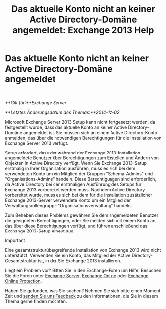 ﻿---
title: 'Das aktuelle Konto nicht an keiner Active Directory-Domäne angemeldet: Exchange 2013 Help'
TOCTitle: Das aktuelle Konto nicht an keiner Active Directory-Domäne angemeldet
ms:assetid: 0e229d10-605a-420f-bf8b-58a7fcb5b259
ms:mtpsurl: https://technet.microsoft.com/de-de/library/ms.exch.setupreadiness.loggedontodomain(v=EXCHG.150)
ms:contentKeyID: 50475010
ms.date: 04/24/2018
mtps_version: v=EXCHG.150
ms.translationtype: HT
---

# Das aktuelle Konto nicht an keiner Active Directory-Domäne angemeldet

 

_**Gilt für:**Exchange Server_

_**Letztes Änderungsdatum des Themas:**2014-12-02_

Microsoft Exchange Server 2013 Setup kann nicht fortgesetzt werden, da festgestellt wurde, dass das aktuelle Konto an keiner Active Directory-Domäne angemeldet ist. Sie müssen sich an einem Active Directory-Konto anmelden, das über die notwendigen Berechtigungen für die Installation von Exchange Server 2013 verfügt.

Setup erfordert, dass der während der Exchange 2013-Installation angemeldete Benutzer über Berechtigungen zum Erstellen und Ändern von Objekten in Active Directory verfügt. Wenn Sie Exchange 2013-Setup erstmalig in Ihrer Organisation ausführen, muss es sich bei dem verwendeten Konto um ein Mitglied der Gruppen "Schema-Admins" und "Organisations-Admins" handeln. Diese Berechtigungen sind erforderlich, da Active Directory bei der erstmaligen Ausführung des Setups für Exchange 2013 vorbereitet werden muss. Nachdem Active Directory vorbereitet wurde, muss es sich bei dem für die Installation zusätzlicher Exchange 2013-Server verwendete Konto um ein Mitglied der Verwaltungsrollengruppe "Organisationsverwaltung" handeln.

Zum Beheben dieses Problems gewähren Sie dem angemeldeten Benutzer die geeigneten Berechtigungen, oder Sie melden sich mit einem Konto an, das über diese Berechtigungen verfügt, und führen anschließend das Exchange 2013-Setup erneut aus.


> [!IMPORTANT]
> Eine gesamtstrukturübergreifende Installation von Exchange 2013 wird nicht unterstützt. Verwenden Sie ein Konto, das Mitglied der Active Directory-Gesamtstruktur ist, in der Sie Exchange 2013 installieren.



Liegt ein Problem vor? Bitten Sie in den Exchange-Foren um Hilfe. Besuchen Sie die Foren unter [Exchange Server](https://go.microsoft.com/fwlink/p/?linkid=60612), [Exchange Online](https://go.microsoft.com/fwlink/p/?linkid=267542) oder [Exchange Online Protection](https://go.microsoft.com/fwlink/p/?linkid=285351).

Haben Sie gefunden, was Sie suchen? Nehmen Sie sich bitte einen Moment Zeit und [senden Sie uns Feedback](mailto:exsetuphelpfeedback@microsoft.com?subject=exchange%202013%20setup%20help%20feedbac) zu den Informationen, die Sie in diesem Thema gerne finden möchten.

